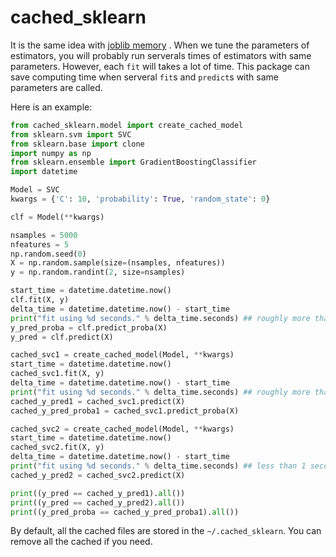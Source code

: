 cached_sklearn
==============

It is the same idea with [joblib memory](https://pythonhosted.org/joblib/memory.html)
. When we tune the parameters of estimators, 
you will probably run serverals times of estimators with same parameters. 
However, each `fit` will takes a lot of time. This package can save computing
time when serveral `fit`s and `predict`s with same parameters are called.

Here is an example:

```python
from cached_sklearn.model import create_cached_model
from sklearn.svm import SVC
from sklearn.base import clone
import numpy as np
from sklearn.ensemble import GradientBoostingClassifier
import datetime

Model = SVC
kwargs = {'C': 10, 'probability': True, 'random_state': 0}

clf = Model(**kwargs)

nsamples = 5000
nfeatures = 5
np.random.seed(0)
X = np.random.sample(size=(nsamples, nfeatures))
y = np.random.randint(2, size=nsamples)

start_time = datetime.datetime.now()
clf.fit(X, y)
delta_time = datetime.datetime.now() - start_time
print("fit using %d seconds." % delta_time.seconds) ## roughly more than 1 seconds
y_pred_proba = clf.predict_proba(X)
y_pred = clf.predict(X)

cached_svc1 = create_cached_model(Model, **kwargs)
start_time = datetime.datetime.now()
cached_svc1.fit(X, y)
delta_time = datetime.datetime.now() - start_time
print("fit using %d seconds." % delta_time.seconds) ## roughly more than 1 seconds
cached_y_pred1 = cached_svc1.predict(X)
cached_y_pred_proba1 = cached_svc1.predict_proba(X)

cached_svc2 = create_cached_model(Model, **kwargs)
start_time = datetime.datetime.now()
cached_svc2.fit(X, y)
delta_time = datetime.datetime.now() - start_time
print("fit using %d seconds." % delta_time.seconds) ## less than 1 seconds
cached_y_pred2 = cached_svc2.predict(X)

print((y_pred == cached_y_pred1).all())
print((y_pred == cached_y_pred2).all())
print((y_pred_proba == cached_y_pred_proba1).all())
```

By default, all the cached files are stored in the `~/.cached_sklearn`. You can remove all the cached if you need.
